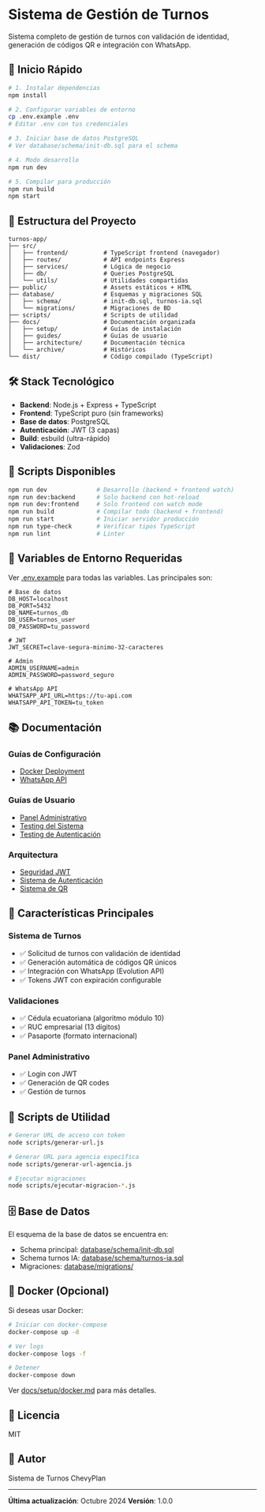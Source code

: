 # Sistema de Gestión de Turnos

Sistema completo de gestión de turnos con validación de identidad, generación de códigos QR e integración con WhatsApp.

## 🚀 Inicio Rápido

```bash
# 1. Instalar dependencias
npm install

# 2. Configurar variables de entorno
cp .env.example .env
# Editar .env con tus credenciales

# 3. Iniciar base de datos PostgreSQL
# Ver database/schema/init-db.sql para el schema

# 4. Modo desarrollo
npm run dev

# 5. Compilar para producción
npm run build
npm start
```

## 📁 Estructura del Proyecto

```
turnos-app/
├── src/
│   ├── frontend/          # TypeScript frontend (navegador)
│   ├── routes/            # API endpoints Express
│   ├── services/          # Lógica de negocio
│   ├── db/                # Queries PostgreSQL
│   └── utils/             # Utilidades compartidas
├── public/                # Assets estáticos + HTML
├── database/              # Esquemas y migraciones SQL
│   ├── schema/            # init-db.sql, turnos-ia.sql
│   └── migrations/        # Migraciones de BD
├── scripts/               # Scripts de utilidad
├── docs/                  # Documentación organizada
│   ├── setup/             # Guías de instalación
│   ├── guides/            # Guías de usuario
│   ├── architecture/      # Documentación técnica
│   └── archive/           # Históricos
└── dist/                  # Código compilado (TypeScript)
```

## 🛠️ Stack Tecnológico

- **Backend**: Node.js + Express + TypeScript
- **Frontend**: TypeScript puro (sin frameworks)
- **Base de datos**: PostgreSQL
- **Autenticación**: JWT (3 capas)
- **Build**: esbuild (ultra-rápido)
- **Validaciones**: Zod

## 📝 Scripts Disponibles

```bash
npm run dev              # Desarrollo (backend + frontend watch)
npm run dev:backend      # Solo backend con hot-reload
npm run dev:frontend     # Solo frontend con watch mode
npm run build            # Compilar todo (backend + frontend)
npm run start            # Iniciar servidor producción
npm run type-check       # Verificar tipos TypeScript
npm run lint             # Linter
```

## 🔐 Variables de Entorno Requeridas

Ver [.env.example](.env.example) para todas las variables. Las principales son:

```env
# Base de datos
DB_HOST=localhost
DB_PORT=5432
DB_NAME=turnos_db
DB_USER=turnos_user
DB_PASSWORD=tu_password

# JWT
JWT_SECRET=clave-segura-minimo-32-caracteres

# Admin
ADMIN_USERNAME=admin
ADMIN_PASSWORD=password_seguro

# WhatsApp API
WHATSAPP_API_URL=https://tu-api.com
WHATSAPP_API_TOKEN=tu_token
```

## 📚 Documentación

### Guías de Configuración
- [Docker Deployment](docs/setup/docker.md)
- [WhatsApp API](docs/setup/whatsapp-api.md)

### Guías de Usuario
- [Panel Administrativo](docs/guides/admin.md)
- [Testing del Sistema](docs/guides/testing.md)
- [Testing de Autenticación](docs/guides/auth-testing.md)

### Arquitectura
- [Seguridad JWT](docs/architecture/jwt-security.md)
- [Sistema de Autenticación](docs/architecture/auth-system.md)
- [Sistema de QR](docs/architecture/qr-system.md)

## 🎯 Características Principales

### Sistema de Turnos
- ✅ Solicitud de turnos con validación de identidad
- ✅ Generación automática de códigos QR únicos
- ✅ Integración con WhatsApp (Evolution API)
- ✅ Tokens JWT con expiración configurable

### Validaciones
- ✅ Cédula ecuatoriana (algoritmo módulo 10)
- ✅ RUC empresarial (13 dígitos)
- ✅ Pasaporte (formato internacional)

### Panel Administrativo
- ✅ Login con JWT
- ✅ Generación de QR codes
- ✅ Gestión de turnos

## 🔧 Scripts de Utilidad

```bash
# Generar URL de acceso con token
node scripts/generar-url.js

# Generar URL para agencia específica
node scripts/generar-url-agencia.js

# Ejecutar migraciones
node scripts/ejecutar-migracion-*.js
```

## 🗄️ Base de Datos

El esquema de la base de datos se encuentra en:
- Schema principal: [database/schema/init-db.sql](database/schema/init-db.sql)
- Schema turnos IA: [database/schema/turnos-ia.sql](database/schema/turnos-ia.sql)
- Migraciones: [database/migrations/](database/migrations/)

## 🐳 Docker (Opcional)

Si deseas usar Docker:

```bash
# Iniciar con docker-compose
docker-compose up -d

# Ver logs
docker-compose logs -f

# Detener
docker-compose down
```

Ver [docs/setup/docker.md](docs/setup/docker.md) para más detalles.

## 📄 Licencia

MIT

## 👤 Autor

Sistema de Turnos ChevyPlan

---

**Última actualización**: Octubre 2024
**Versión**: 1.0.0
